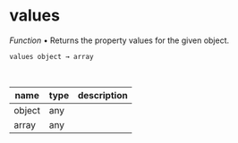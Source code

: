 # values

_Function_ &bull; Returns the property values for the given object.

<pre><code>values object &rarr; array</code></pre>
<br>

| name | type | description |
|------|------|-------------|
|object|any||
|array|any||



